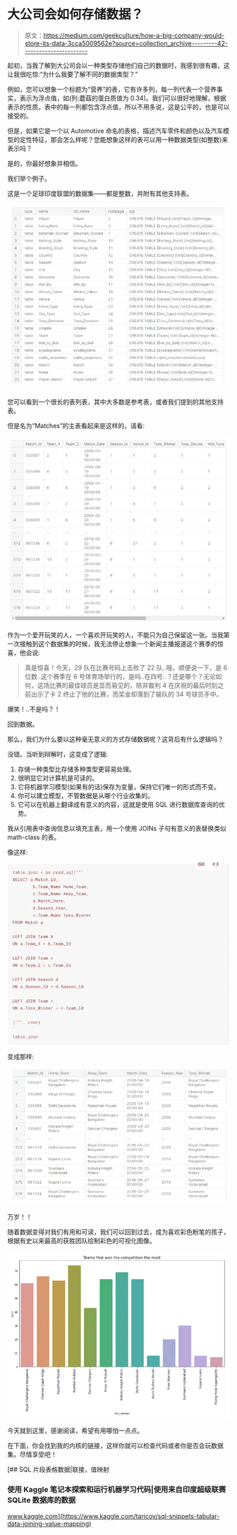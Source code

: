 # 大公司会如何存储数据？

> 原文：<https://medium.com/geekculture/how-a-big-company-would-store-its-data-3cca5009562e?source=collection_archive---------42----------------------->

起初，当我了解到大公司会以一种类型存储他们自己的数据时，我感到很有趣，这让我很吃惊:“为什么我要了解不同的数据类型？”

例如，您可以想象一个标题为“营养”的表，它有许多列，每一列代表一个营养事实，表示为浮点值，如(列:蘑菇的蛋白质值为 0.34)。我们可以很好地理解，根据表示的性质，表中的每一列都包含浮点值，所以不用多说，这是公平的，也是可以接受的。

但是，如果它是一个以 Automotive 命名的表格，描述汽车零件和颜色以及汽车模型的定性特征，那会怎么样呢？您能想象这样的表可以用一种数据类型(如整数)来表示吗？

是的，你最好想象并相信。

我们举个例子。

这是一个足球印度联盟的数据集——都是整数，并附有其他支持表。

![](img/9d97aedd556d2df1c61eb057eef97e40.png)

您可以看到一个很长的表列表，其中大多数是参考表，或者我们提到的其他支持表。

但是名为“Matches”的主表看起来是这样的，请看:

![](img/54c16a7d52b4f99c223f30a0822a6953.png)

作为一个爱开玩笑的人，一个喜欢开玩笑的人，不能只为自己保留这一张。当我第一次接触到这个数据集的时候，我无法停止想象一个新闻主播报道这个赛季的惊喜，他会说:

> 真是惊喜！今天，29 队在比赛号码上击败了 22 队..哦，顺便说一下，是 6 位数..这个赛季在 6 号体育场举行的，是吗..在四号..？还是哪个？无论如何，这场比赛的最佳球员是显而易见的，除非裁判 4 在庆祝的最后时刻之前出示了卡 2 终止了他的比赛，而奖金却落到了输队的 34 号球员手中。

爆笑！..不是吗？！

回到数据。

那么，我们为什么要以这种毫无意义的方式存储数据呢？这背后有什么逻辑吗？

没错。当听到辩解时，这变成了逻辑:

1.  存储一种类型比存储多种类型更容易处理。
2.  很明显它对计算机是可读的。
3.  它将机器学习模型(如果有的话)保存为变量，保持它们唯一的形式而不变。
4.  你可以建立模型，不管数据是从哪个行业收集的。
5.  它可以在机器上翻译成有意义的内容，这就是使用 SQL 进行数据库查询的优势。

我从引用表中查询信息以填充主表，用一个使用 JOINs 子句有意义的表替换类似 math-class 的表。

像这样:

![](img/92d9d13eeeeed4fb359404f2374c8083.png)

变成那样:

![](img/8cf4a554416ad776ab16d8a692a029ab.png)

万岁！！

随着数据变得对我们有用和可读，我们可以回到过去，成为喜欢彩色粉笔的孩子，根据有史以来最高的获胜团队绘制彩色的可视化图像。

![](img/30c3e9eb64f1ebc74f04c29d472819eb.png)

今天就到这里，感谢阅读，希望有用哪怕一点点。

在下面，你会找到我的内核的链接，这样你就可以检查代码或者你是否会玩数据集。尽情享受吧！

[](https://www.kaggle.com/taricov/sql-snippets-tabular-data-joining-value-mapping) [## SQL 片段表格数据|联接，值映射

### 使用 Kaggle 笔记本探索和运行机器学习代码|使用来自印度超级联赛 SQLite 数据库的数据

www.kaggle.com](https://www.kaggle.com/taricov/sql-snippets-tabular-data-joining-value-mapping)